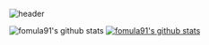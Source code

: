 ![header](https://capsule-render.vercel.app/api?type=Waving&color=auto&height=300&section=header&text=Hello!&fontSize=90&animation=twinkling)

![fomula91's github stats](https://github-readme-stats.vercel.app/api?username=fomula91&show_icons=true)
[![fomula91's github stats](https://github-readme-stats.vercel.app/api/top-langs/?username=fomula91&show_icons=true&hide_border=true&title_color=004386&icon_color=004386&layout=compact)](https://github.com/fomula91)
